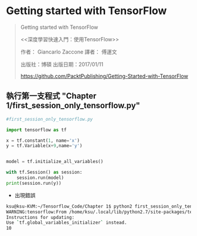 # Getting started with TensorFlow
> Getting started with TensorFlow
>
> <<深度學習快速入門：使用TensorFlow>> 
>
> 作者： Giancarlo Zaccone  譯者： 傅運文  
>
> 出版社：博碩  出版日期：2017/01/11 
>
> https://github.com/PacktPublishing/Getting-Started-with-TensorFlow

## 執行第一支程式 "Chapter 1/first_session_only_tensorflow.py"
```python
#first_session_only_tensorflow.py

import tensorflow as tf

x = tf.constant(1, name='x')
y = tf.Variable(x+9,name='y')


model = tf.initialize_all_variables()

with tf.Session() as session:
    session.run(model)
print(session.run(y))
```
- 出現錯誤
```bash
ksu@ksu-KVM:~/Tensorflow_Code/Chapter 1$ python2 first_session_only_tensorflow.py 
WARNING:tensorflow:From /home/ksu/.local/lib/python2.7/site-packages/tensorflow/python/util/tf_should_use.py:118: initialize_all_variables (from tensorflow.python.ops.variables) is deprecated and will be removed after 2017-03-02.
Instructions for updating:
Use `tf.global_variables_initializer` instead.
10
```
